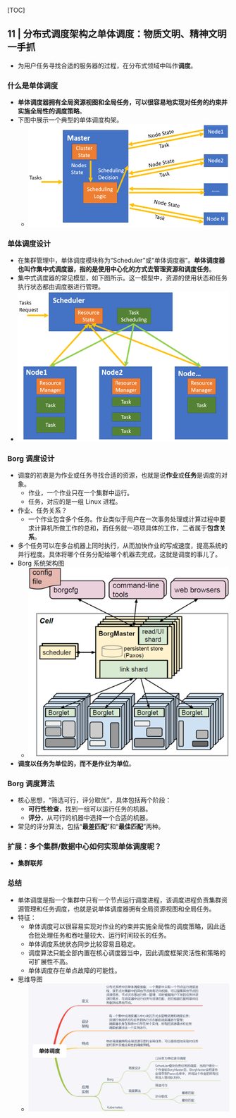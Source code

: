 [TOC]

## 11 | 分布式调度架构之单体调度：物质文明、精神文明一手抓

-   为用户任务寻找合适的服务器的过程，在分布式领域中叫作**调度**。

### 什么是单体调度

-   **单体调度器拥有全局资源视图和全局任务，可以很容易地实现对任务的约束并实施全局性的调度策略**。
-   下图中展示一个典型的单体调度构架。
    -   ![img](imgs/e95c887c8aa9b8837a6845f027f9fb59.png)

### 单体调度设计

-   在集群管理中，单体调度模块称为“Scheduler”或“单体调度器”。**单体调度器也叫作集中式调度器，指的是使用中心化的方式去管理资源和调度任务**。
-   集中式调度器的常见模型，如下图所示。这一模型中，资源的使用状态和任务执行状态都由调度器进行管理。
-   ![img](imgs/507b44264047c783153998e91005998a.png)

### Borg 调度设计

-   调度的初衷是为作业或任务寻找合适的资源，也就是说**作业**或**任务**是调度的对象。
    -   作业，一个作业只在一个集群中运行。
    -   任务，对应的是一组 Linux 进程。
-   作业、任务关系？
    -   一个作业包含多个任务。作业类似于用户在一次事务处理或计算过程中要求计算机所做工作的总和，而任务就一项项具体的工作，二者属于**包含关系**。
-   多个任务可以在多台机器上同时执行，从而加快作业的写成速度，提高系统的并行程度。具体将哪个任务分配给哪个机器去完成，这就是调度的事儿了。
-   Borg 系统架构图
    -   ![img](imgs/228b7925b0f131dfd5e21fd2538e7a1c.png)
-   **调度以任务为单位的，而不是作业为单位**。

### Borg 调度算法

-   核心思想，“筛选可行，评分取优”，具体包括两个阶段：
    -   **可行性检查**，找到一组可以运行任务的机器。
    -   **评分**，从可行的机器中选择一个合适的机器。
-   常见的评分算法，包括“**最差匹配**”和“**最佳匹配**”两种。

### 扩展：多个集群/数据中心如何实现单体调度呢？

-   **集群联邦**

### 总结

-   单体调度是指一个集群中只有一个节点运行调度进程，该调度进程负责集群资源管理和任务调度，也就是说单体调度器拥有全局资源视图和全局任务。
-   特征：
    -   单体调度可以很容易实现对作业的约束并实施全局性的调度策略，因此适合批处理任务和吞吐量较大、运行时间较长的任务。
    -   单体调度系统状态同步比较容易且稳定。
    -   调度算法只能全部内置在核心调度器当中，因此调度框架灵活性和策略的可扩展性不高。
    -   单体调度存在单点故障的可能性。
-   思维导图
    -   ![img](imgs/0441c5efbdc8cf188818be0197be9505.png)